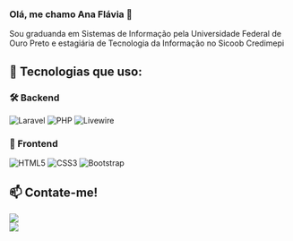 ### Olá, me chamo Ana Flávia 👋  

Sou graduanda em Sistemas de Informação pela Universidade Federal de Ouro Preto e estagiária de Tecnologia da Informação no Sicoob Credimepi  

## 🚀 Tecnologias que uso:  

### 🛠 Backend  
![Laravel](https://img.shields.io/badge/Laravel-FF2D20?style=for-the-badge&logo=laravel&logoColor=white) 
![PHP](https://img.shields.io/badge/PHP-777BB4?style=for-the-badge&logo=php&logoColor=white) 
![Livewire](https://img.shields.io/badge/Livewire-4E56A6?style=for-the-badge&logo=livewire&logoColor=white) 

### 🎨 Frontend  
![HTML5](https://img.shields.io/badge/HTML5-E34F26?style=for-the-badge&logo=html5&logoColor=white) 
![CSS3](https://img.shields.io/badge/CSS3-1572B6?style=for-the-badge&logo=css3&logoColor=white) 
![Bootstrap](https://img.shields.io/badge/Bootstrap-7952B3?style=for-the-badge&logo=bootstrap&logoColor=white)  


## 📫 Contate-me!  
<a href = "mailto:anaflaviapizati@hotmail.com"><img loading="lazy" src="https://img.shields.io/badge/Outlook-0078D4?style=for-the-badge&logo=microsoft-outlook&logoColor=white" target="_blank"></a>  
<a href="https://www.linkedin.com/in/anaflaviapizati" target="_blank"><img loading="lazy" src="https://img.shields.io/badge/-LinkedIn-%230077B5?style=for-the-badge&logo=linkedin&logoColor=white" target="_blank"></a>  
